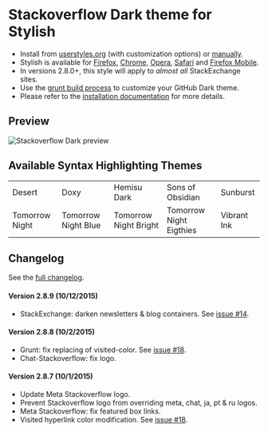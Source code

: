 # Stackoverflow Dark theme for Stylish
- Install from [userstyles.org](http://userstyles.org/styles/35345) (with customization options) or [manually](https://raw.githubusercontent.com/StylishThemes/Stackoverflow-Dark/master/stackoverflow-dark.css).
- Stylish is available for [Firefox](https://addons.mozilla.org/en-US/firefox/addon/2108/), [Chrome](https://chrome.google.com/extensions/detail/fjnbnpbmkenffdnngjfgmeleoegfcffe), [Opera](https://addons.opera.com/en/extensions/details/stylish/), [Safari](http://sobolev.us/stylish/) and [Firefox Mobile](https://addons.mozilla.org/en-US/firefox/addon/2108/).
- In versions 2.8.0+, this style will apply to *almost all* StackExchange sites.
- Use the [grunt build process](https://github.com/StylishThemes/StackOverflow-Dark/wiki/Build) to customize your GitHub Dark theme.
- Please refer to the [installation documentation](https://github.com/StylishThemes/StackOverflow-Dark/wiki/Install) for more details.

## Preview

![Stackoverflow Dark preview](http://StylishThemes.github.com/StackOverflow-Dark/images/screenshots/after.png)

## Available Syntax Highlighting Themes

|                |                      |                       |                         |             |
|----------------|----------------------|-----------------------|-------------------------|-------------|
| Desert         | Doxy                 | Hemisu Dark           | Sons of Obsidian        | Sunburst    |
| Tomorrow Night | Tomorrow Night Blue  | Tomorrow Night Bright | Tomorrow Night Eigthies | Vibrant Ink |

## Changelog

See the [full changelog](https://github.com/StylishThemes/Stackoverflow-Dark/wiki).

#### Version 2.8.9 (10/12/2015)

* StackExchange: darken newsletters & blog containers. See [issue #14](https://github.com/StylishThemes/StackOverflow-Dark/issues/14).

#### Version 2.8.8 (10/2/2015)

* Grunt: fix replacing of visited-color. See [issue #18](https://github.com/StylishThemes/StackOverflow-Dark/issues/18).
* Chat-Stackoverflow: fix logo.

#### Version 2.8.7 (10/1/2015)

* Update Meta Stackoverflow logo.
* Prevent Stackoverflow logo from overriding meta, chat, ja, pt & ru logos.
* Meta Stackoverflow: fix featured box links.
* Visited hyperlink color modification. See [issue #18](https://github.com/StylishThemes/StackOverflow-Dark/issues/18).
